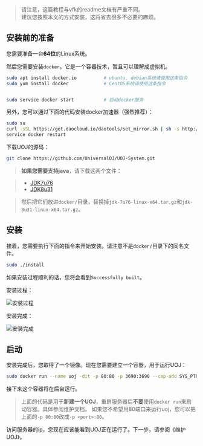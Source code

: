 > 请注意，这篇教程与vfk的readme文档有严重不同。    
> 建议您按照本文的方式安装，这将省去很多不必要的麻烦。  

## 安装前的准备

您需要准备一台**64位**的Linux系统。

然后您需要安装`docker`。它是一个容器技术，暂且可以理解成虚拟机。
```bash
sudo apt install docker.io          # ubuntu, debian系统请使用这条指令
sudo yum install docker				# CentOS系统请使用这条指令


sudo service docker start 			# 启动docker服务
```

另外，您可以通过下面的代码安装docker加速器（强烈推荐）：
```bash
sudo su
curl -sSL https://get.daocloud.io/daotools/set_mirror.sh | sh -s http://3a834d99.m.daocloud.io
service docker restart
```

下载UOJ的源码：  

```bash
git clone https://github.com/UniversalOJ/UOJ-System.git
```

> **如果您需要支持java**，请下载这两个文件：  

> - [JDK7u76](http://www.oracle.com/technetwork/java/javase/downloads/java-archive-downloads-javase7-521261.html#jdk-7u76-oth-JPR)  
> - [JDK8u31](http://www.oracle.com/technetwork/java/javase/downloads/java-archive-javase8-2177648.html#jdk-8u31-oth-JPR)  

> 然后把它们放进`docker/`目录，替换掉`jdk-7u76-linux-x64.tar.gz`和`jdk-8u31-linux-x64.tar.gz`。


## 安装

接着，您需要执行下面的指令来开始安装。请注意不是`docker/`目录下的同名文件。
```bash
sudo ./install 
```

如果安装过程顺利的话，您将会看到`Successfully built`。

安装过程：  

![安装过程](https://i2.buimg.com/519918/0cd7d21eefa3c0bd.png)

安装完成：  

![安装完成](https://i4.buimg.com/519918/2f19d46c1b742c0f.png)



## 启动
安装完成后，您取得了一个镜像。现在您需要建立一个容器，用于运行UOJ：
```bash
sudo docker run --name uoj -dit -p 80:80 -p 3690:3690 --cap-add SYS_PTRACE uoj
```
接下来这个容器将在后台运行。

> 上面的代码是用于**新建一个UOJ**，重启服务器后**不要**使用`docker run`来启动容器。具体参阅维护文档。
> 如果您不希望用80端口来运行uoj，您可以把上面的`-p 80:80`改成`-p <port>:80`。


访问服务器的ip，您现在应该能看到UOJ正在运行了。下一步，请参阅《维护UOJ》。

